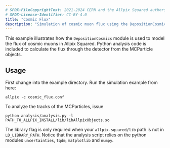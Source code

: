 ```yaml
---
# SPDX-FileCopyrightText: 2021-2024 CERN and the Allpix Squared authors
# SPDX-License-Identifier: CC-BY-4.0
title: "Cosmic Flux"
description: "Simulation of cosmic muon flux using the DepositionCosmics module"
---
```


This example illustrates how the `DepositionCosmics` module is used to model the flux of cosmic muons in Allpix Squared. Python analysis code is included to calculate the flux through the detector from the MCParticle objects.

## Usage

First change into the example directory. Run the simulation example from here:

```shell
allpix -c cosmic_flux.conf
```

To analyze the tracks of the MCParticles, issue

```shell
python analysis/analysis.py -l PATH_TO_ALLPIX_INSTALL/lib/libAllpixObjects.so
```

The library flag is only required when your `allpix-squared/lib` path is not in `LD_LIBRARY_PATH`.
Notice that the analysis script relies on the python modules `uncertainties`, `tqdm`, `matplotlib` and `numpy`.

